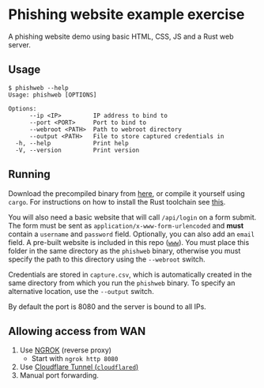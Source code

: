 # Phishing website example exercise
A phishing website demo using basic HTML, CSS, JS and a Rust web server.

## Usage
```
$ phishweb --help
Usage: phishweb [OPTIONS]

Options:
      --ip <IP>         IP address to bind to
      --port <PORT>     Port to bind to
      --webroot <PATH>  Path to webroot directory
      --output <PATH>   File to store captured credentials in
  -h, --help            Print help
  -V, --version         Print version
```

## Running
Download the precompiled binary from [here](https://github.com/br0kenpixel/phishweb/releases), or compile it yourself using `cargo`. For instructions on how to install the Rust toolchain see [this](rustlang.org).

You will also need a basic website that will call `/api/login` on a form submit. The form must be sent as `application/x-www-form-urlencoded` and **must** contain a `username` and `password` field. Optionally, you can also add an `email` field. A pre-built website is included in this repo ([`www`](www/)). You must place this folder in the same directory as the `phishweb` binary, otherwise you must specify the path to this directory using the `--webroot` switch.

Credentials are stored in `capture.csv`, which is automatically created in the same directory from which you run the `phishweb` binary. To specify an alternative location, use the `--output` switch.

By default the port is 8080 and the server is bound to all IPs.

## Allowing access from WAN
1. Use [NGROK](https://ngrok.com/) (reverse proxy)
    - Start with `ngrok http 8080`
2. Use [Cloudflare Tunnel (`cloudflared`)](https://developers.cloudflare.com/cloudflare-one/connections/connect-networks/)
3. Manual port forwarding.